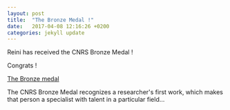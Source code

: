 ```yaml
---
layout: post
title:  "The Bronze Medal !"
date:   2017-04-08 12:16:26 +0200
categories: jekyll update
---
```


Reini has received the CNRS Bronze Medal !

Congrats !

[The Bronze medal](http://www.cnrs.fr/en/research/awards.htm)
  
The CNRS Bronze Medal recognizes a researcher's first work, which makes that person a specialist with talent in a particular field...


